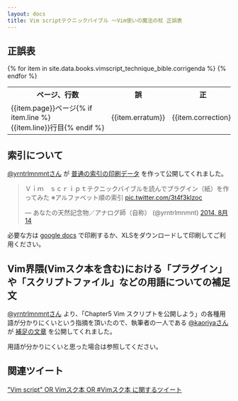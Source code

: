 ```yaml
---
layout: docs
title: Vim scriptテクニックバイブル ～Vim使いの魔法の杖 正誤表
---
```


## 正誤表

<table class="vstb-corrigenda">
<tr>
  <th>ページ、行数</th>
  <th>誤</th>
  <th>正</th>
  <th>解説/言い訳</th>
</tr>
{% for item in site.data.books.vimscript_technique_bible.corrigenda %}
<tr>
  <td><nobr>{{item.page}}ページ</nobr>{% if item.line %} <nobr>{{item.line}}行目{% endif %}</nobr></td>
  <td>{{item.erratum}}</td>
  <td>{{item.correction}}</td>
  <td>{{item.excuse}}</td>
</tr>
{% endfor %}
</table>

## <a name="normal-index"><a>索引について

[@yrntrlmnmntさん](https://twitter.com/yrntrlmnmnt) が [普通の索引の印刷データ](http://vim-jp.org/docs/books/vimscript-technique-bible/corrigenda.html#normal-index) を作って公開してくれました。

<blockquote class="twitter-tweet" lang="ja"><p>Ｖｉｍ　ｓｃｒｉｐｔテクニックバイブルを読んでプラグイン（紙）を作ってみた&#10;※アルファベット順の索引 <a href="http://t.co/3t4f3kIzoc">pic.twitter.com/3t4f3kIzoc</a></p>&mdash; あなたの天然記念物／アナログ師（自称） (@yrntrlmnmnt) <a href="https://twitter.com/yrntrlmnmnt/statuses/499879383675326465">2014, 8月 14</a></blockquote>

必要な方は [google docs](https://docs.google.com/file/d/0B95Afy1gzPwjbHlKVldJNHVSd0k/edit) で印刷するか、XLSをダウンロードして印刷してご利用ください。

## <a name="normal-index"><a>Vim界隈(Vimスク本を含む)における「プラグイン」や「スクリプトファイル」などの用語についての補足文

[@yrntrlmnmntさん](https://twitter.com/yrntrlmnmnt) より、「Chapter5 Vim スクリプトを公開しよう」の各種用語が分かりにくいという指摘を頂いたので、執筆者の一人である [@kaoriyaさん](https://twitter.com/kaoriya) が [補足の文章](https://gist.github.com/koron/d2bc314e4087ca1a9a9e) を公開してくれました。

用語が分かりにくいと思った場合は参照してください。

## 関連ツイート

<!-- Twitter widget: "Vim script" OR Vimスク本 OR #Vimスク本 -->
<a class="twitter-timeline" data-dnt="true" href="https://twitter.com/search?q=%22Vim+script%22+OR+Vim%E3%82%B9%E3%82%AF%E6%9C%AC+OR+%23Vim%E3%82%B9%E3%82%AF%E6%9C%AC" data-widget-id="497924456598097920">"Vim script" OR Vimスク本 OR #Vimスク本 に関するツイート</a>
